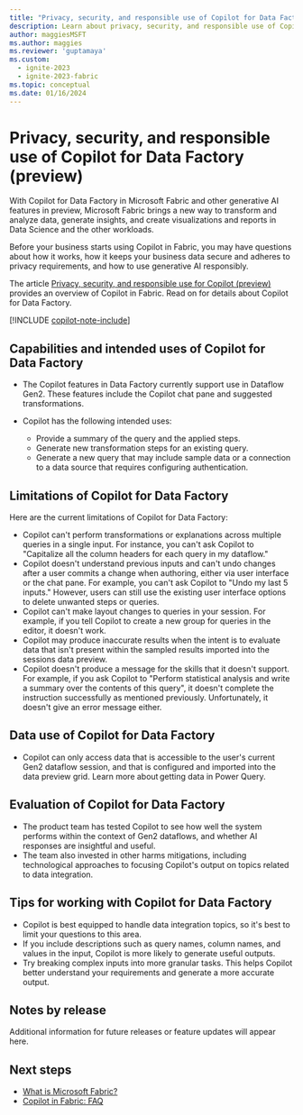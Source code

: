 ```yaml
---
title: "Privacy, security, and responsible use of Copilot for Data Factory (preview)"
description: Learn about privacy, security, and responsible use of Copilot for Data Factory in Microsoft Fabric.
author: maggiesMSFT
ms.author: maggies
ms.reviewer: 'guptamaya'
ms.custom:
  - ignite-2023
  - ignite-2023-fabric
ms.topic: conceptual
ms.date: 01/16/2024
---
```


# Privacy, security, and responsible use of Copilot for Data Factory (preview)

With Copilot for Data Factory in Microsoft Fabric and other generative AI features in preview, Microsoft Fabric brings a new way to transform and analyze data, generate insights, and create visualizations and reports in Data Science and the other workloads.

Before your business starts using Copilot in Fabric, you may have questions about how it works, how it keeps your business data secure and adheres to privacy requirements, and how to use generative AI responsibly.

The article [Privacy, security, and responsible use for Copilot (preview)](copilot-privacy-security.md) provides an overview of Copilot in Fabric. Read on for details about Copilot for Data Factory.

[!INCLUDE [copilot-note-include](../includes/copilot-note-include.md)]

## Capabilities and intended uses of Copilot for Data Factory

- The Copilot features in Data Factory currently support use in Dataflow Gen2. These features include the Copilot chat pane and suggested transformations. 
- Copilot has the following intended uses:

  - Provide a summary of the query and the applied steps. 
  - Generate new transformation steps for an existing query. 
  - Generate a new query that may include sample data or a connection to a data source that requires configuring authentication. 

## Limitations of Copilot for Data Factory

Here are the current limitations of Copilot for Data Factory: 

- Copilot can't perform transformations or explanations across multiple queries in a single input. For instance, you can't ask Copilot to "Capitalize all the column headers for each query in my dataflow." 
- Copilot doesn't understand previous inputs and can't undo changes after a user commits a change when authoring, either via user interface or the chat pane. For example, you can't ask Copilot to "Undo my last 5 inputs." However, users can still use the existing user interface options to delete unwanted steps or queries. 
- Copilot can't make layout changes to queries in your session. For example, if you tell Copilot to create a new group for queries in the editor, it doesn't work. 
- Copilot may produce inaccurate results when the intent is to evaluate data that isn't present within the sampled results imported into the sessions data preview. 
- Copilot doesn't produce a message for the skills that it doesn't support. For example, if you ask Copilot to "Perform statistical analysis and write a summary over the contents of this query", it doesn't complete the instruction successfully as mentioned previously. Unfortunately, it doesn't give an error message either. 

## Data use of Copilot for Data Factory

- Copilot can only access data that is accessible to the user's current Gen2 dataflow session, and that is configured and imported into the data preview grid. Learn more about getting data in Power Query. 

## Evaluation of Copilot for Data Factory
 
- The product team has tested Copilot to see how well the system performs within the context of Gen2 dataflows, and whether AI responses are insightful and useful. 
- The team also invested in other harms mitigations, including technological approaches to focusing Copilot's output on topics related to data integration. 
 
## Tips for working with Copilot for Data Factory

- Copilot is best equipped to handle data integration topics, so it's best to limit your questions to this area. 
- If you include descriptions such as query names, column names, and values in the input, Copilot is more likely to generate useful outputs. 
- Try breaking complex inputs into more granular tasks. This helps Copilot better understand your requirements and generate a more accurate output.

## Notes by release

Additional information for future releases or feature updates will appear here.

## Next steps

- [What is Microsoft Fabric?](microsoft-fabric-overview.md)
- [Copilot in Fabric: FAQ](copilot-faq-fabric.yml)
